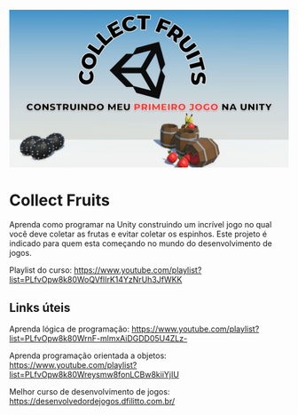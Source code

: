![Collectfruits](https://github.com/dfilitto/UnityCollectFruits/blob/main/COLLECT%20FRUITS.jpg)
# Collect Fruits

Aprenda como programar na Unity construindo um incrível jogo no qual você deve coletar as frutas e evitar coletar os espinhos. Este projeto é indicado para quem esta começando no mundo do desenvolvimento de jogos.

Playlist do curso: https://www.youtube.com/playlist?list=PLfvOpw8k80WoQVflIrK14YzNrUh3JfWKK

## Links úteis


Aprenda lógica de programação: https://www.youtube.com/playlist?list=PLfvOpw8k80WrnF-mlmxAiDGDD05U4ZLz-

Aprenda programação orientada a objetos: https://www.youtube.com/playlist?list=PLfvOpw8k80Wreysmw8fonLCBw8kiiYjIU

Melhor curso de desenvolvimento de jogos: https://desenvolvedordejogos.dfilitto.com.br/


